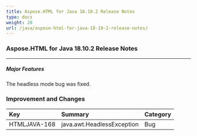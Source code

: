 ```yaml
---
title: Aspose.HTML for Java 18.10.2 Release Notes
type: docs
weight: 20
url: /java/aspose-html-for-java-18-10-2-release-notes/
---
```


### **Aspose.HTML for Java 18.10.2 Release Notes**
-----
##### **Major Features**
The headless mode bug was fixed.
### **Improvement and Changes**

|**Key**|**Summary**|**Category**|
| :- | :- | :- |
|HTMLJAVA-168|java.awt.HeadlessException|Bug|

